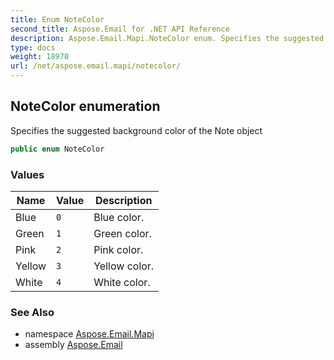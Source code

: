 ```yaml
---
title: Enum NoteColor
second_title: Aspose.Email for .NET API Reference
description: Aspose.Email.Mapi.NoteColor enum. Specifies the suggested background color of the Note object
type: docs
weight: 18970
url: /net/aspose.email.mapi/notecolor/
---
```

## NoteColor enumeration

Specifies the suggested background color of the Note object

```csharp
public enum NoteColor
```

### Values

| Name | Value | Description |
| --- | --- | --- |
| Blue | `0` | Blue color. |
| Green | `1` | Green color. |
| Pink | `2` | Pink color. |
| Yellow | `3` | Yellow color. |
| White | `4` | White color. |

### See Also

* namespace [Aspose.Email.Mapi](../../aspose.email.mapi/)
* assembly [Aspose.Email](../../)


